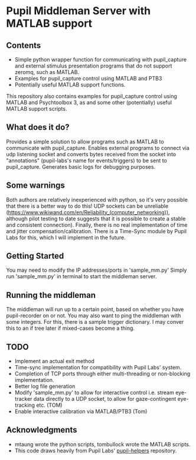 # Pupil Middleman Server with MATLAB support

## Contents
* Simple python wrapper function for communicating with pupil_capture and external stimulus presentation programs that do not support zeromq, such as MATLAB.
* Examples for pupil_capture control using MATLAB and PTB3
* Potentially useful MATLAB support functions.

This repository also contains examples for pupil_capture control using MATLAB and Psychtoolbox 3, as and some other (potentially) useful MATLAB support scripts. 

## What does it do?
Provides a simple solution to allow programs such as MATLAB to communicate with pupil_capture.
Enables external programs to connect via udp listening socket and converts bytes received from the socket into "annotations" (pupil-labs's name for events/triggers) to be sent to pupil_capture.
Generates basic logs for debugging purposes.

## Some warnings
Both authors are relatively inexperienced with python, so it's very possible that there is a better way to do this!
UDP sockets can be unreliable (https://www.wikiwand.com/en/Reliability_(computer_networking)), although pilot testing to date suggests that it is possible to create a stable and consistent connection).
Finally, there is no real implementation of time and jitter compensation/calibration. There is a Time-Sync module by Pupil Labs for this, which I will implement in the future.

## Getting Started
You may need to modify the IP addresses/ports in 'sample_mm.py'
Simply run 'sample_mm.py' in terminal to start the middleman server. 

## Running the middleman
The middleman will run up to a certain point, based on whether you have pupil-recorder on or not. You may also want to ping the middleman with some integers. For this, there is a sample trigger dictionary. I may conver this to an if tree later if mixed-cases become a thing. 

## TODO
* Implement an actual exit method
* Time-sync implementation for compatibility with Pupil Labs' system.
* Completion of TCP ports through either multi-threading or non-blocking implementation. 
* Better log file generation 
* Modify 'sample_mm.py' to allow for interactive control i.e. stream eye-tracker data directly to a UDP socket, to allow for gaze-contingent eye-tracking etc. (TOM)
* Enable interactive calibration via MATLAB/PTB3 (Tom)

## Acknowledgments
* mtaung wrote the python scripts, tombullock wrote the MATLAB scripts.
* This code draws heavily from Pupil Labs' [pupil-helpers](https://github.com/pupil-labs/pupil-helpers) repository. 

